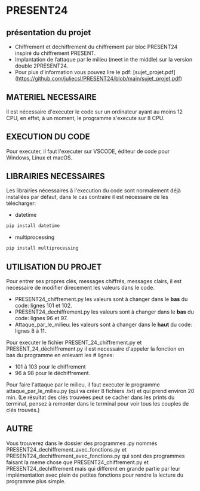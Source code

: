 # PRESENT24
## présentation du projet
* Chiffrement et déchiffrement du chiffrement par bloc PRESENT24 inspiré du chiffrement PRESENT.
* Implantation de l’attaque par le milieu (meet in the middle) sur la version double 2PRESENT24.
* Pour plus d'information vous pouvez lire le pdf: [sujet_projet.pdf] (https://github.com/juliecsl/PRESENT24/blob/main/sujet_projet.pdf)


## MATERIEL NECESSAIRE
Il est nécessaire d'executer le code sur un ordinateur ayant au moins 12 CPU, en effet, à un moment, le programme s'execute sur 8 CPU. 

## EXECUTION DU CODE
Pour executer, il faut l'executer sur VSCODE, éditeur de code pour Windows, Linux et macOS.

## LIBRAIRIES NECESSAIRES
Les librairies nécessaires à l'execution du code sont normalement déjà installées par défaut, dans le cas contraire il est nécessaire de les télécharger:

- datetime

```bash
pip install datetime
```
- multiprocessing

```bash
pip install multiprocessing
```


## UTILISATION DU PROJET
Pour entrer ses propres clés, messages chiffrés, messages clairs, il est necessaire de modifier direcement les valeurs dans le code.
- PRESENT24_chiffrement.py les valeurs sont à changer dans le **bas** du code: lignes 101 et 102.
- PRESENT24_dechiffrement.py les valeurs sont à changer dans le **bas** du code: lignes 96 et 97.
- Attaque_par_le_milieu: les valeurs sont à changer dans le **haut** du code: lignes 8 à 11.

Pour executer le fichier PRESENT_24_chiffrement.py et PRESENT_24_déchiffrement.py il est necessaire d'appeler la fonction en bas du programme en enlevant les # lignes:
- 101 à 103 pour le chiffrement
- 96 à 98 pour le déchiffrement.

Pour faire l'attaque par le milieu, il faut executer le programme attaque_par_le_milieu.py (qui va créer 8 fichiers .txt) et qui prend environ 20 min.
(Le résultat des clés trouvées peut se cacher dans les prints du terminal, pensez à remonter dans le terminal pour voir tous les couples de clés trouvés.)

## AUTRE
Vous trouverez dans le dossier des programmes .py nommés PRESENT24_dechiffrement_avec_fonctions.py et PRESENT24_dechiffrement_avec_fonctions.py qui sont des programmes faisant la meme chose que PRESENT24_chiffrement.py et PRESENT24_dechiffrement mais qui diffèrent en grande partie par leur implémentation avec plein de petites fonctions pour rendre la lecture du programme plus simple.
